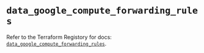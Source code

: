 # `data_google_compute_forwarding_rules`

Refer to the Terraform Registory for docs: [`data_google_compute_forwarding_rules`](https://registry.terraform.io/providers/hashicorp/google/5.26.0/docs/data-sources/compute_forwarding_rules).
